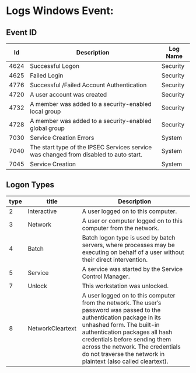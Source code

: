 # Logs Windows Event:

## Event ID

| Id | Description  | Log Name |
|----|--------------|----------|
| 4624 | Successful Logon | Security |
| 4625 | Failed Login | Security |
| 4776 | Successful /Failed Account Authentication | Security |
| 4720 | A user account was created | Security |
| 4732 | A member was added to a security-enabled local group |  Security |
| 4728 | A member was added to a security-enabled global group | Security |
| 7030 | Service Creation Errors | System |
| 7040 | The start type of the IPSEC Services service was changed from disabled to auto start. | System |
| 7045 |  Service Creation | System |
 
 
## Logon Types

 |type | title | Description |
 |--|--|--|
 |2 | Interactive | A user logged on to this computer.|
 |3 | Network | A user or computer logged on to this computer from the network.|
 |4 |  Batch | Batch logon type is used by batch servers, where processes may be executing on behalf of a user without their direct intervention.|
 |5 | Service | A service was started by the Service Control Manager.|
 |7 |  Unlock |  This workstation was unlocked.|
 |8 | NetworkCleartext | A user logged on to this computer from the network. The user’s password was passed to the authentication package in its unhashed form. The built-in authentication packages all hash credentials before sending them across the network. The credentials do not traverse the network in plaintext (also called cleartext).|


